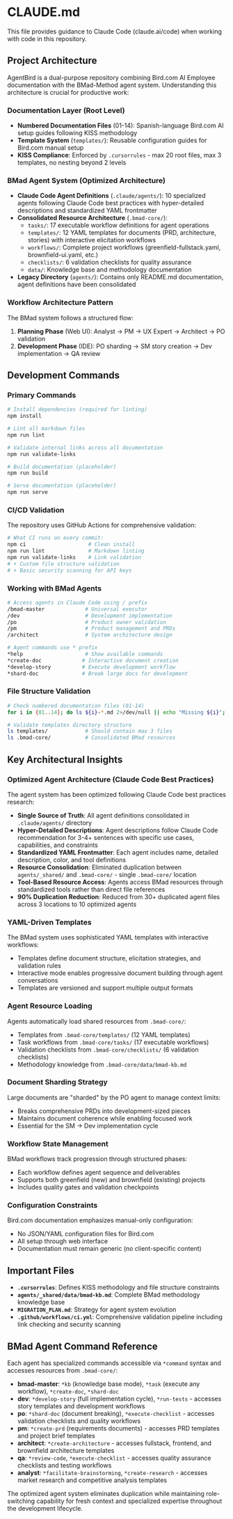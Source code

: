 # CLAUDE.md

This file provides guidance to Claude Code (claude.ai/code) when working with code in this repository.

## Project Architecture

AgentBird is a dual-purpose repository combining Bird.com AI Employee documentation with the BMad-Method agent system. Understanding this architecture is crucial for productive work:

### Documentation Layer (Root Level)
- **Numbered Documentation Files** (01-14): Spanish-language Bird.com AI setup guides following KISS methodology
- **Template System** (`templates/`): Reusable configuration guides for Bird.com manual setup
- **KISS Compliance**: Enforced by `.cursorrules` - max 20 root files, max 3 templates, no nesting beyond 2 levels

### BMad Agent System (Optimized Architecture)
- **Claude Code Agent Definitions** (`.claude/agents/`): 10 specialized agents following Claude Code best practices with hyper-detailed descriptions and standardized YAML frontmatter
- **Consolidated Resource Architecture** (`.bmad-core/`):
  - `tasks/`: 17 executable workflow definitions for agent operations
  - `templates/`: 12 YAML templates for documents (PRD, architecture, stories) with interactive elicitation workflows
  - `workflows/`: Complete project workflows (greenfield-fullstack.yaml, brownfield-ui.yaml, etc.)
  - `checklists/`: 6 validation checklists for quality assurance
  - `data/`: Knowledge base and methodology documentation
- **Legacy Directory** (`agents/`): Contains only README.md documentation, agent definitions have been consolidated

### Workflow Architecture Pattern
The BMad system follows a structured flow:
1. **Planning Phase** (Web UI): Analyst → PM → UX Expert → Architect → PO validation
2. **Development Phase** (IDE): PO sharding → SM story creation → Dev implementation → QA review

## Development Commands

### Primary Commands
```bash
# Install dependencies (required for linting)
npm install

# Lint all markdown files
npm run lint

# Validate internal links across all documentation
npm run validate-links

# Build documentation (placeholder)
npm run build

# Serve documentation (placeholder)
npm run serve
```

### CI/CD Validation
The repository uses GitHub Actions for comprehensive validation:
```bash
# What CI runs on every commit:
npm ci                    # Clean install
npm run lint              # Markdown linting
npm run validate-links    # Link validation
# + Custom file structure validation
# + Basic security scanning for API keys
```

### Working with BMad Agents
```bash
# Access agents in Claude Code using / prefix
/bmad-master             # Universal executor
/dev                     # Development implementation
/po                      # Product owner validation
/pm                      # Product management and PRDs
/architect               # System architecture design

# Agent commands use * prefix
*help                    # Show available commands
*create-doc             # Interactive document creation
*develop-story          # Execute development workflow
*shard-doc              # Break large docs for development
```

### File Structure Validation
```bash
# Check numbered documentation files (01-14)
for i in {01..14}; do ls ${i}-*.md 2>/dev/null || echo "Missing ${i}"; done

# Validate templates directory structure
ls templates/            # Should contain max 3 files
ls .bmad-core/           # Consolidated BMad resources
```

## Key Architectural Insights

### Optimized Agent Architecture (Claude Code Best Practices)
The agent system has been optimized following Claude Code best practices research:
- **Single Source of Truth**: All agent definitions consolidated in `.claude/agents/` directory
- **Hyper-Detailed Descriptions**: Agent descriptions follow Claude Code recommendation for 3-4+ sentences with specific use cases, capabilities, and constraints
- **Standardized YAML Frontmatter**: Each agent includes name, detailed description, color, and tool definitions
- **Resource Consolidation**: Eliminated duplication between `agents/_shared/` and `.bmad-core/` - single `.bmad-core/` location
- **Tool-Based Resource Access**: Agents access BMad resources through standardized tools rather than direct file references
- **90% Duplication Reduction**: Reduced from 30+ duplicated agent files across 3 locations to 10 optimized agents

### YAML-Driven Templates
The BMad system uses sophisticated YAML templates with interactive workflows:
- Templates define document structure, elicitation strategies, and validation rules
- Interactive mode enables progressive document building through agent conversations
- Templates are versioned and support multiple output formats

### Agent Resource Loading
Agents automatically load shared resources from `.bmad-core/`:
- Templates from `.bmad-core/templates/` (12 YAML templates)
- Task workflows from `.bmad-core/tasks/` (17 executable workflows)
- Validation checklists from `.bmad-core/checklists/` (6 validation checklists)
- Methodology knowledge from `.bmad-core/data/bmad-kb.md`

### Document Sharding Strategy
Large documents are "sharded" by the PO agent to manage context limits:
- Breaks comprehensive PRDs into development-sized pieces
- Maintains document coherence while enabling focused work
- Essential for the SM → Dev implementation cycle

### Workflow State Management
BMad workflows track progression through structured phases:
- Each workflow defines agent sequence and deliverables
- Supports both greenfield (new) and brownfield (existing) projects
- Includes quality gates and validation checkpoints

### Configuration Constraints
Bird.com documentation emphasizes manual-only configuration:
- No JSON/YAML configuration files for Bird.com
- All setup through web interface
- Documentation must remain generic (no client-specific content)

## Important Files

- **`.cursorrules`**: Defines KISS methodology and file structure constraints
- **`agents/_shared/data/bmad-kb.md`**: Complete BMad methodology knowledge base
- **`MIGRATION_PLAN.md`**: Strategy for agent system evolution
- **`.github/workflows/ci.yml`**: Comprehensive validation pipeline including link checking and security scanning

## BMad Agent Command Reference

Each agent has specialized commands accessible via `*command` syntax and accesses resources from `.bmad-core/`:
- **bmad-master**: `*kb` (knowledge base mode), `*task` (execute any workflow), `*create-doc`, `*shard-doc`
- **dev**: `*develop-story` (full implementation cycle), `*run-tests` - accesses story templates and development workflows
- **po**: `*shard-doc` (document breaking), `*execute-checklist` - accesses validation checklists and quality workflows  
- **pm**: `*create-prd` (requirements documents) - accesses PRD templates and project brief templates
- **architect**: `*create-architecture` - accesses fullstack, frontend, and brownfield architecture templates
- **qa**: `*review-code`, `*execute-checklist` - accesses quality assurance checklists and testing workflows
- **analyst**: `*facilitate-brainstorming`, `*create-research` - accesses market research and competitive analysis templates

The optimized agent system eliminates duplication while maintaining role-switching capability for fresh context and specialized expertise throughout the development lifecycle.